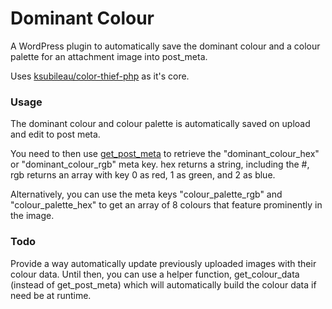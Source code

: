 # Dominant Colour
A WordPress plugin to automatically save the dominant colour and a colour palette for an attachment image into post_meta.

Uses [ksubileau/color-thief-php](https://github.com/ksubileau/color-thief-php) as it's core.

### Usage

The dominant colour and colour palette is automatically saved on upload and edit to post meta.

You need to then use [get_post_meta](https://developer.wordpress.org/reference/functions/get_post_meta/) to retrieve the "dominant_colour_hex" or "dominant_colour_rgb" meta key. hex returns a string, including the #, rgb returns an array with key 0 as red, 1 as green, and 2 as blue.

Alternatively, you can use the meta keys "colour_palette_rgb" and "colour_palette_hex" to get an array of 8 colours that feature prominently in the image.

### Todo

Provide a way automatically update previously uploaded images with their colour data. Until then, you can use a helper function, get_colour_data (instead of get_post_meta) which will automatically build the colour data if need be at runtime.